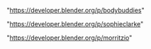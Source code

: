  
"https://developer.blender.org/p/bodybuddies"


"https://developer.blender.org/p/sophieclarke"


"https://developer.blender.org/p/morritzio"


 
